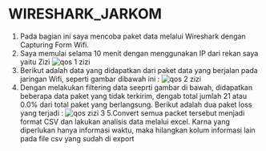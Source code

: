 # WIRESHARK_JARKOM

1. Pada bagian ini saya mencoba paket data melalui Wireshark dengan Capturing Form Wifi.
2. Saya memulai selama 10 menit dengan menggunakan IP dari rekan saya yaitu Zizi
   ![qos 1 zizi](https://github.com/piogenty13/WIRESHARK_JARKOM/assets/126374059/2b40d166-9d8d-42b9-942c-6be293b73c95)
3. Berikut adalah data yang didapatkan dari paket data yang berjalan pada jaringan Wifi, seperti gambar dibawah ini :
   ![qos 2 zizi](https://github.com/piogenty13/WIRESHARK_JARKOM/assets/126374059/2e616835-8c8d-4737-8a95-a90de8ebca40)
4. Dengan melakukan filtering data seeprti gambar di bawah, didapatkan beberapa data paket yang tidak terkirim, dengab total jumlah 21 atau 0.0% dari total paket yang berlangsung. Berikut adalah dua paket loss yang terjadi :
   ![qos zizi 3](https://github.com/piogenty13/WIRESHARK_JARKOM/assets/126374059/f615c29d-a607-4f97-93da-66f96526620b)
5.Convert semua packet tersebut menjadi format CSV dan lakukan analisis data melalui excel.
Karna yang diperlukan hanya informasi waktu, maka hilangkan kolum informasi lain pada file csv yang sudah di export
  


